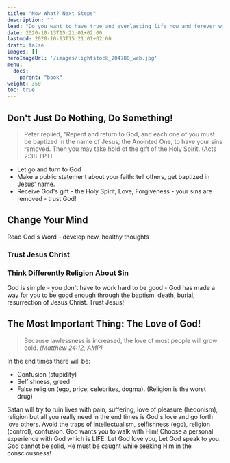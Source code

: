 ```yaml
---
title: "Now What? Next Steps"
description: ""
lead: "Do you want to have true and everlasting life now and forever with God? How can I be truly be free? What should I do next?"
date: 2020-10-13T15:21:01+02:00
lastmod: 2020-10-13T15:21:01+02:00
draft: false
images: []
heroImageUrl: '/images/lightstock_204780_web.jpg'
menu:
  docs:
    parent: "book"
weight: 350
toc: true
---
```


## Don't Just Do Nothing, Do Something!

> Peter replied, “Repent and return to God, and each one of you must be baptized in the name of Jesus, the Anointed One, to have your sins removed. Then you may take hold of the gift of the Holy Spirit. (Acts 2:38 TPT)

* Let go and turn to God
* Make a public statement about your faith: tell others, get baptized in Jesus' name.
* Receive God's gift - the Holy Spirit, Love, Forgiveness - your sins are removed - trust God!

## Change Your Mind

Read God's Word - develop new, healthy thoughts

### Trust Jesus Christ

### Think Differently Religion About Sin

God is simple - you don't have to work hard to be good - God has made a way for you to be good enough through the baptism, death, burial, resurrection of Jesus Christ. Trust Jesus!

## The Most Important Thing: The Love of God!

> Because lawlessness is increased, the love of most people will grow cold. *(Matthew 24:12, AMP)*

In the end times there will be:
* Confusion (stupidity)
* Selfishness, greed
* False religion (ego, price, celebrites, dogma). (Religion is the worst drug)

Satan will try to ruin lives with pain, suffering, love of pleasure (hedonism), religion but all you really need in the end times is God's love and go forth love others. Avoid the traps of intellectualism, selfishness (ego), religion (control), confusion. God wants you to walk with Him! Choose a personal experience with God which is LIFE. Let God love you, Let God speak to you. God cannot be solid, He must be caught while seeking Him in the consciousness!


